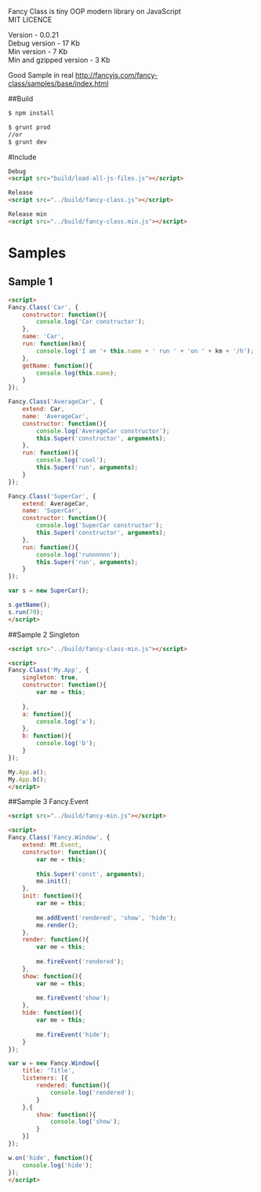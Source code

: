 Fancy Class is tiny OOP modern library on JavaScript  
MIT LICENCE  
  
Version - 0.0.21  
Debug version - 17 Kb  
Min version - 7 Kb  
Min and gzipped version - 3 Kb  

Good Sample in real http://fancyjs.com/fancy-class/samples/base/index.html  

##Build

```sh
$ npm install
```

```sh
$ grunt prod
//or
$ grunt dev
```


#Include
``` html
Debug
<script src="build/load-all-js-files.js"></script>
```
``` html
Release
<script src="../build/fancy-class.js"></script>
```
``` html
Release min
<script src="../build/fancy-class.min.js"></script>
```




# Samples
## Sample 1
``` html
<script>
Fancy.Class('Car', {
	constructor: function(){
		console.log('Car constructor');
	},
	name: 'Car',
	run: function(km){
		console.log('I am '+ this.name + ' run ' + 'on ' + km + '/h');
	},
	getName: function(){
		console.log(this.name);
	}
});

Fancy.Class('AverageCar', {
	extend: Car,
	name: 'AverageCar',
	constructor: function(){
		console.log('AverageCar constructor');
		this.Super('constructor', arguments);
	},
	run: function(){
		console.log('cool');
		this.Super('run', arguments);
	}
});

Fancy.Class('SuperCar', {
	extend: AverageCar,
	name: 'SuperCar',
	constructor: function(){
		console.log('SuperCar constructor');
		this.Super('constructor', arguments);
	},
	run: function(){
		console.log('runnnnnn');
		this.Super('run', arguments);
	}
});

var s = new SuperCar();

s.getName();
s.run(70);
</script>
```

##Sample 2
Singleton
```html
<script src="../build/fancy-class-min.js"></script>

<script>
Fancy.Class('My.App', {
	singleton: true,
	constructor: function(){
		var me = this;
		
	},
	a: function(){
		console.log('a');
	},
	b: function(){
		console.log('b');
	}
});

My.App.a();
My.App.b();
</script>
```

##Sample 3
Fancy.Event  
```html
<script src="../build/fancy-min.js"></script>

<script>
Fancy.Class('Fancy.Window', {
	extend: Mt.Event,
	constructor: function(){
		var me = this;
		
		this.Super('const', arguments);
		me.init();
	},
	init: function(){
		var me = this;
		
		me.addEvent('rendered', 'show', 'hide');
		me.render();
	},
	render: function(){
		var me = this;
		
		me.fireEvent('rendered');
	},
	show: function(){
		var me = this;
		
		me.fireEvent('show');
	},
	hide: function(){
		var me = this;
		
		me.fireEvent('hide');
	}
});

var w = new Fancy.Window({
	title: 'Title',
	listeners: [{
		rendered: function(){
			console.log('rendered');
		}
	},{
		show: function(){
			console.log('show');
		}
	}]
});

w.on('hide', function(){
	console.log('hide');
});
</script>
```